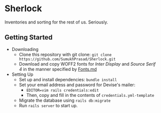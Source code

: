 # Sherlock

Inventories and sorting for the rest of us. Seriously.

## Getting Started
- Downloading
    - Clone this repository with git clone: `git clone https://github.com/SumukhPrasad/Sherlock.git`
    - Download and copy WOFF2 fonts for *Inter Display* and *Source Serif 4* in the manner specified by [Fonts.md](./Fonts.MD)
- Setting Up
    - Set up and install dependencies: `bundle install`
    - Set your email address and password for Devise's mailer:
        - `EDITOR=vim rails credentials:edit`
        - Then, copy and fill in the contents of `credentials.yml-template`
    - Migrate the database using `rails db:migrate`
    - Run `rails server` to start up.
